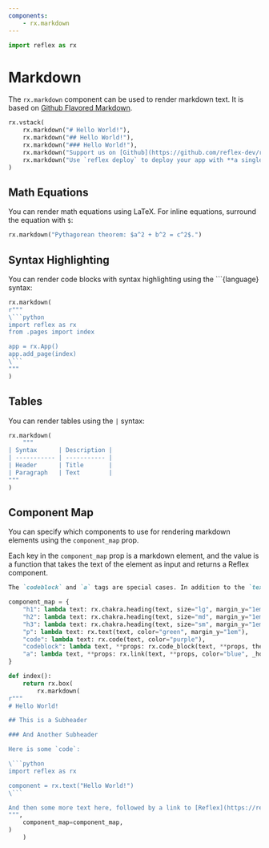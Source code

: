 ```yaml
---
components:
    - rx.markdown
---
```


```python exec
import reflex as rx
```

# Markdown

The `rx.markdown` component can be used to render markdown text.
It is based on [Github Flavored Markdown](https://github.github.com/gfm/).

```python demo
rx.vstack(
    rx.markdown("# Hello World!"),
    rx.markdown("## Hello World!"),
    rx.markdown("### Hello World!"),
    rx.markdown("Support us on [Github](https://github.com/reflex-dev/reflex)."),
    rx.markdown("Use `reflex deploy` to deploy your app with **a single command**."),
)
```

## Math Equations

You can render math equations using LaTeX.
For inline equations, surround the equation with `$`:

```python demo
rx.markdown("Pythagorean theorem: $a^2 + b^2 = c^2$.")
```

## Syntax Highlighting

You can render code blocks with syntax highlighting using the \`\`\`\{language} syntax:

```python demo  
rx.markdown(
r"""
\```python
import reflex as rx
from .pages import index

app = rx.App()
app.add_page(index)
\```
"""
)
```

## Tables

You can render tables using the `|` syntax:

```python demo
rx.markdown(
    """
| Syntax      | Description |
| ----------- | ----------- |
| Header      | Title       |
| Paragraph   | Text        |
"""
)
```

## Component Map

You can specify which components to use for rendering markdown elements using the
`component_map` prop.

Each key in the `component_map` prop is a markdown element, and the value is
a function that takes the text of the element as input and returns a Reflex component.

```md alert
The `codeblock` and `a` tags are special cases. In addition to the `text`, they also receive a `props` argument containing additional props for the component.
```

```python demo exec
component_map = {
    "h1": lambda text: rx.chakra.heading(text, size="lg", margin_y="1em"),
    "h2": lambda text: rx.chakra.heading(text, size="md", margin_y="1em"),
    "h3": lambda text: rx.chakra.heading(text, size="sm", margin_y="1em"),
    "p": lambda text: rx.text(text, color="green", margin_y="1em"),
    "code": lambda text: rx.code(text, color="purple"),
    "codeblock": lambda text, **props: rx.code_block(text, **props, theme="dark", margin_y="1em"),
    "a": lambda text, **props: rx.link(text, **props, color="blue", _hover={"color": "red"}),
}

def index():
    return rx.box(
        rx.markdown(
r"""
# Hello World!

## This is a Subheader

### And Another Subheader

Here is some `code`:

\```python
import reflex as rx

component = rx.text("Hello World!")
\```

And then some more text here, followed by a link to [Reflex](https://reflex.dev).
""",
    component_map=component_map,
)
    )
```
